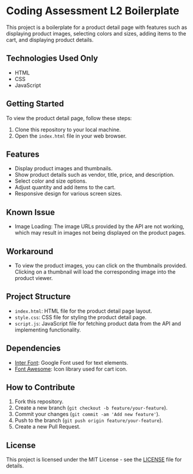 # Coding Assessment L2 Boilerplate

This project is a boilerplate for a product detail page with features such as displaying product images, selecting colors and sizes, adding items to the cart, and displaying product details.

## Technologies Used Only

- HTML
- CSS
- JavaScript

## Getting Started

To view the product detail page, follow these steps:

1. Clone this repository to your local machine.
2. Open the `index.html` file in your web browser.

## Features

- Display product images and thumbnails.
- Show product details such as vendor, title, price, and description.
- Select color and size options.
- Adjust quantity and add items to the cart.
- Responsive design for various screen sizes.
## Known Issue
- Image Loading: The image URLs provided by the API are not working, which may result in images not being displayed on the product pages.
## Workaround
- To view the product images, you can click on the thumbnails provided. Clicking on a thumbnail will load the corresponding image into the product viewer.

## Project Structure

- `index.html`: HTML file for the product detail page layout.
- `style.css`: CSS file for styling the product detail page.
- `script.js`: JavaScript file for fetching product data from the API and implementing functionality.

## Dependencies

- [Inter Font](https://fonts.google.com/specimen/Inter): Google Font used for text elements.
- [Font Awesome](https://fontawesome.com/): Icon library used for cart icon.

## How to Contribute

1. Fork this repository.
2. Create a new branch (`git checkout -b feature/your-feature`).
3. Commit your changes (`git commit -am 'Add new feature'`).
4. Push to the branch (`git push origin feature/your-feature`).
5. Create a new Pull Request.

## License

This project is licensed under the MIT License - see the [LICENSE](LICENSE) file for details.

